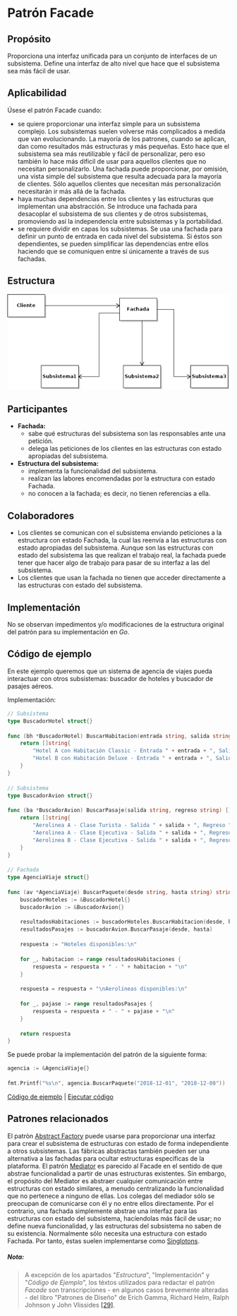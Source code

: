 # Patrón Facade

## Propósito

Proporciona una interfaz unificada para un conjunto de interfaces de un subsistema. Define una interfaz de alto nivel que hace que el subsistema sea más fácil de usar.

## Aplicabilidad

Úsese el patrón Facade cuando:
* se quiere proporcionar una interfaz simple para un subsistema complejo. Los subsistemas suelen volverse más complicados a medida que van evolucionando. La mayoría de los patrones, cuando se aplican, dan como resultados más estructuras y más pequeñas. Esto hace que el subsistema sea más reutilizable y fácil de personalizar, pero eso también lo hace más dificil de usar para aquellos clientes que no necesitan personalizarlo. Una fachada puede proporcionar, por omisión, una vista simple del subsistema que resulta adecuada para la mayoría de clientes. Sólo aquellos clientes que necesitan más personalización necesitarán ir más allá de la fachada.
* haya muchas dependencias entre los clientes y las estructuras que implementan una abstracción. Se introduce una fachada para desacoplar el subsistema de sus clientes y de otros subsistemas, promoviendo así la independencia entre subsistemas y la portabilidad.
* se requiere dividir en capas los subsistemas. Se usa una fachada para definir un punto de entrada en cada nivel del subsistema. Si éstos son dependientes, se pueden simplificar las dependencias entre ellos haciendo que se comuniquen entre sí únicamente a través de sus fachadas.

## Estructura

![](/assets/uml/facade.png)

## Participantes

* **Fachada:**
  * sabe qué estructuras del subsistema son las responsables ante una petición.
  * delega las peticiones de los clientes en las estructuras con estado apropiadas del subsistema.
* **Estructura del subsistema:**
  * implementa la funcionalidad del subsistema.
  * realizan las labores encomendadas por la estructura con estado Fachada.
  * no conocen a la fachada; es decir, no tienen referencias a ella.

## Colaboradores

* Los clientes se comunican con el subsistema enviando peticiones a la estructura con estado Fachada, la cual las reenvía a las estructuras con estado apropiadas del subsistema. Aunque son las estructuras con estado del subsistema las que realizan el trabajo real, la fachada puede tener que hacer algo de trabajo para pasar de su interfaz a las del subsistema.
* Los clientes que usan la fachada no tienen que acceder directamente a las estructuras con estado del subsistema.

## Implementación

No se observan impedimentos y/o modificaciones de la estructura original del patrón para su implementación en _Go_.

## Código de ejemplo

En este ejemplo queremos que un sistema de agencia de viajes pueda interactuar con otros subsistemas: buscador de hoteles y buscador de pasajes aéreos.

Implementación:

```go
// Subsistema
type BuscadorHotel struct{}

func (bh *BuscadorHotel) BuscarHabitacion(entrada string, salida string) []string {
    return []string{
        "Hotel A con Habitación Classic - Entrada " + entrada + ", Salida " + salida + " - $500.00",
        "Hotel B con Habitación Deluxe - Entrada " + entrada + ", Salida " + salida + " - $750.00",
    }
}

// Subsistema
type BuscadorAvion struct{}

func (ba *BuscadorAvion) BuscarPasaje(salida string, regreso string) []string {
    return []string{
        "Aerolinea A - Clase Turista - Salida " + salida + ", Regreso " + regreso + " - $2400.00",
        "Aerolinea A - Clase Ejecutiva - Salida " + salida + ", Regreso " + regreso + " - $3200.00",
        "Aerolinea B - Clase Ejecutiva - Salida " + salida + ", Regreso " + regreso + " - $3800.00",
    }
}

// Fachada
type AgenciaViaje struct{}

func (av *AgenciaViaje) BuscarPaquete(desde string, hasta string) string {
    buscadorHoteles := &BuscadorHotel{}
    buscadorAvion := &BuscadorAvion{}

    resultadosHabitaciones := buscadorHoteles.BuscarHabitacion(desde, hasta)
    resultadosPasajes := buscadorAvion.BuscarPasaje(desde, hasta)

    respuesta := "Hoteles disponibles:\n"

    for _, habitacion := range resultadosHabitaciones {
        respuesta = respuesta + " - " + habitacion + "\n"
    }

    respuesta = respuesta + "\nAerolineas disponibles:\n"

    for _, pajase := range resultadosPasajes {
        respuesta = respuesta + " - " + pajase + "\n"
    }

    return respuesta
}
```

Se puede probar la implementación del patrón de la siguiente forma:

```go
agencia := &AgenciaViaje{}

fmt.Printf("%s\n", agencia.BuscarPaquete("2018-12-01", "2018-12-08"))
```

[Código de ejemplo](https://github.com/danielspk/designpatternsingo/tree/master/patrones/estructurales/facade) | [Ejecutar código](https://play.golang.org/p/JM-ZC-pmaxu)

## Patrones relacionados

El patròn [Abstract Factory](/patrones/creacionales/abstractfactory.md) puede usarse para proporcionar una interfaz para crear el subsistema de estructuras con estado de forma independiente a otros subsistemas. Las fábricas abstractas también pueden ser una alternativa a las fachadas para ocultar estructuras específicas de la plataforma.
El patrón [Mediator](/patrones/comportamiento/mediator.md) es parecido al Facade en el sentido de que abstrae funcionalidad a partir de unas estructuras existentes. Sin embargo, el propósito del Mediator es abstraer cualquier comunicación entre estructuras con estado similares, a menudo centralizando la funcionalidad que no pertenece a ninguno de ellas. Los colegas del mediador sólo se preocupan de comunicarse con él y no entre ellos directamente. Por el contrario, una fachada simplemente abstrae una interfaz para las estructuras con estado del subsistema, hacíendolas más fácil de usar; no define nueva funcionalidad, y las estructuras del subsistema no saben de su existencia.
Normalmente sólo necesita una estructura con estado Fachada. Por tanto, éstas suelen implementarse como [Singlotons](/patrones/creacionales/singleton.md).

##### Nota:
> A excepción de los apartados "_Estructura_", "Implementación" y "_Código de Ejemplo_", los téxtos utilizados para redactar el patrón _Facade_ son transcripciones - en algunos casos brevemente alteradas - del libro "Patrones de Diseño" de Erich Gamma, Richard Helm, Ralph Johnson y John Vlissides [\[29\]](/recursos.md).
